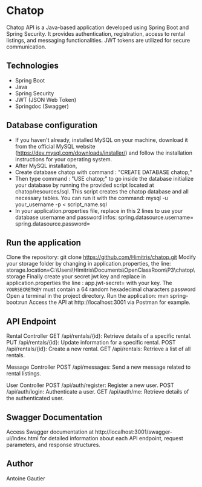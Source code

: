 # Chatop

Chatop API is a Java-based application developed using Spring Boot and Spring Security. It provides authentication, registration, access to rental listings, and messaging functionalities. JWT tokens are utilized for secure communication.

## Technologies

- Spring Boot
- Java
- Spring Security
- JWT (JSON Web Token)
- Springdoc (Swagger)

## Database configuration

- If you haven't already, installed MySQL on your machine, download it from the official MySQL website (https://dev.mysql.com/downloads/installer/) and follow the installation instructions for your operating system.
- After MySQL installation,
- Create database chatop with command : "CREATE DATABASE chatop;"
- Then type command : "USE chatop;" to go inside the database
  initialize your database by running the provided script located at chatop/resources/sql. This script creates the chatop database and all necessary tables. You can run it with the command:
  mysql -u your_username -p < script_name.sql
- In your application.properties file, replace in this 2 lines to use your database username and password infos:
  spring.datasource.username=<YOURUSERNAME>
  spring.datasource.password=<YOURPASSWORD>

## Run the application

Clone the repository: git clone https://github.com/Himitris/chatop.git
Modify your storage folder by changing in application.properties, the line: storage.location=C:\\Users\\Himitris\\Documents\\OpenClassRoom\\P3\\chatop\\storage
Finally create your secret jwt key and replace in application.properties the line : app.jwt-secret=<YOURSECRETKEY> with your key.
The `YOURSECRETKEY` must contain a 64 random hexadecimal characters password
Open a terminal in the project directory.
Run the application: mvn spring-boot:run
Access the API at http://localhost:3001 via Postman for example.

## API Endpoint

Rental Controller
GET /api/rentals/{id}: Retrieve details of a specific rental.
PUT /api/rentals/{id}: Update information for a specific rental.
POST /api/rentals/{id}: Create a new rental.
GET /api/rentals: Retrieve a list of all rentals.

Message Controller
POST /api/messages: Send a new message related to rental listings.

User Controller
POST /api/auth/register: Register a new user.
POST /api/auth/login: Authenticate a user.
GET /api/auth/me: Retrieve details of the authenticated user.

## Swagger Documentation

Access Swagger documentation at http://localhost:3001/swagger-ui/index.html for detailed information about each API endpoint, request parameters, and response structures.

## Author

Antoine Gautier
